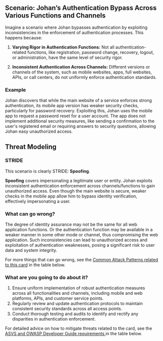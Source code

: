 ## Scenario: Johan’s Authentication Bypass Across Various Functions and Channels

Imagine a scenario where Johan bypasses authentication by exploiting inconsistencies in the enforcement of authentication processes. This happens because:

1. **Varying Rigor in Authentication Functions:** Not all authentication-related functions, like registration, password change, recovery, logout, or administration, have the same level of security rigor.

2. **Inconsistent Authentication Across Channels:** Different versions or channels of the system, such as mobile websites, apps, full websites, APIs, or call centers, do not uniformly enforce authentication standards.

### Example

Johan discovers that while the main website of a service enforces strong authentication, its mobile app version has weaker security checks, particularly for password recovery. Exploiting this, Johan uses the mobile app to request a password reset for a user account. The app does not implement additional security measures, like sending a confirmation to the user's registered email or requiring answers to security questions, allowing Johan easy unauthorized access.

## Threat Modeling

### STRIDE

This scenario is clearly STRIDE: **Spoofing**.

**Spoofing** covers impersonating a legitimate user or entity.
Johan exploits inconsistent authentication enforcement across channels/functions to gain unauthorized access.
Even though the main website is secure, weaker checks in the mobile app allow him to bypass identity verification, effectively impersonating a user.

### What can go wrong?

The degree of identity assurance may not be the same for all web application functions. Or the authentication function may be available in a weaker manner in some other mode or channel, thus compromising the web application. Such inconsistencies can lead to unauthorized access and exploitation of authentication weaknesses, posing a significant risk to user data and system integrity.

For more things that can go wrong, see the [Common Attack Patterns related to this card](#mapping 'Common Attack Patterns related to this card [internal]') in the table below.

### What are you going to do about it?

1. Ensure uniform implementation of robust authentication measures across all functionalities and channels, including mobile and web platforms, APIs, and customer service points.
2. Regularly review and update authentication protocols to maintain consistent security standards across all access points.
3. Conduct thorough testing and audits to identify and rectify any disparities in authentication enforcement.

For detailed advice on how to mitigate threats related to the card, see the [ASVS and OWASP Developer Guide requirements ](#mapping 'ASVS and OWASP Developer Guide requirements [internal]') in the table below.

